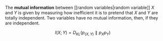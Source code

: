 The **mutual information** between [[random variables|random variable]] $X$ and $Y$ is given by measuring how inefficient it is to pretend that $X$ and $Y$ are totally independent. Two variables have no mutual information, then, if they are independent.

$$
I(X ; Y ) = D_{KL}( p_{(X, Y)} \parallel p_X p_Y )
$$